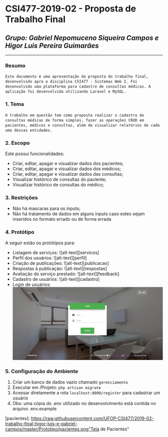 # **CSI477-2019-02 - Proposta de Trabalho Final**
## *Grupo: Gabriel Nepomuceno Siqueira Campos e Higor Luis Pereira Guimarães*

--------------

<!-- Descrever um resumo sobre o trabalho. -->

### Resumo

	Este documento é uma apresentação da proposta do trabalho final, desenvolvido apra a disciplina CSI477 - Sistemas Web I. Foi desenvolvido uma plataforma para cadastro de consultas médicas. A aplicação foi desenvolvida utilizando Laravel e MySQL.

<!-- Apresentar o tema. -->
### 1. Tema

	O trabalho em questão tem como proposta realizar o cadastro de consultas médicas de forma simples, fazer as operações CRUD em pacientes, médicos e consultas, além de visualizar relatórios de cada uma dessas entidades. 

<!-- Descrever e limitar o escopo da aplicação. -->
### 2. Escopo

  Este possui funcionalidades:
  
   * Criar, editar, apagar e visualizar dados dos pacientes;
   * Criar, editar, apagar e visualizar dados dos médicos;
   * Criar, editar, apagar e visualizar dados das consultas;
   * Visualizar histórico de consultas do paciente;
   * Visualizar histórico de consultas do médico;

<!-- Apresentar restrições de funcionalidades e de escopo. -->
### 3. Restrições

  * Não há mascaras para os inputs;
  * Não há tratamento de dados em alguns inputs caso estes sejam inseridos no formato errado ou de forma errada

<!-- Construir alguns protótipos para a aplicação, disponibilizá-los no Github e descrever o que foi considerado. //-->
### 4. Protótipo

  A seguir estão os protótipos para:
  * Listagem de serviços: ![alt-text][servicos]
  * Perfil dos usuários: ![alt-text][perfil]
  * Criação de publicações: ![alt-text][publicacao]
  * Respostas à publicação: ![alt-text][respostas]
  * Avaliação do serviço prestado: ![alt-text][feedback]
  * Cadastro de usuários: ![alt-text][cadastro]
  * Login de usuários: ![alt-text][login]

  ### 5. Configuração do Ambiente

  1. Criar um banco de dados vazio chamado `gerenciamento`
  2. Executar em /Projeto: `php artisan migrate`
  3. Acessar diretamente a rota `localhost:8000/register` para cadastrar um usuário
  4. Obs: uma cópia do .env utilizado no desenvolvimento está contida no arquivo .env.example
  
  [inicio]: https://raw.githubusercontent.com/UFOP-CSI477/2019-02-trabalho-final-higor-luis-e-gabriel-campos/master/Prototipo/inicio.png "Tela de Inicio"

  [Login]: https://raw.githubusercontent.com/UFOP-CSI477/2019-02-trabalho-final-higor-luis-e-gabriel-campos/master/Prototipo/login.png "Tela de Login"

  [pacientes]: https://raw.githubusercontent.com/UFOP-CSI477/2019-02-trabalho-final-higor-luis-e-gabriel-campos/master/Prototipo/pacientes.png"Tela de Pacientes"

  [medicos]: https://raw.githubusercontent.com/UFOP-CSI477/2019-02-trabalho-final-higor-luis-e-gabriel-campos/master/Prototipo/medicos.png "Tela de Médicos"

  [consultas]: https://raw.githubusercontent.com/UFOP-CSI477/2019-02-trabalho-final-higor-luis-e-gabriel-campos/master/Prototipo/consultas.png "Tela de Consultas"
  
  [crud]: https://raw.githubusercontent.com/2019-02-trabalho-final-higor-luis-e-gabriel-campos/master/Prototipos/crud.png "CRUD"
